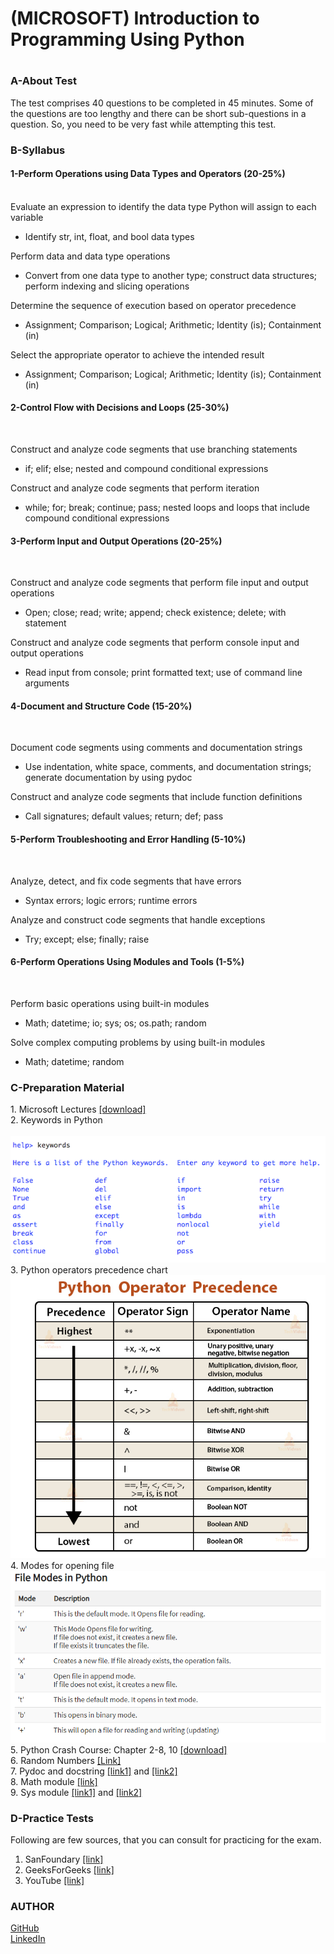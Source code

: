 <h1> (MICROSOFT) Introduction to Programming Using Python<h1>

<h3>A-About Test</h3>
The test comprises 40 questions to be completed in 45 minutes. Some of the questions are too lengthy and there can be short sub-questions in a question. So, you need to be very fast while attempting this test.

<h3>B-Syllabus</h3>
<h4>1-Perform Operations using Data Types and Operators (20-25%)</h4><br>
Evaluate an expression to identify the data type Python will assign to each variable
<ul>
  <li>Identify str, int, float, and bool data types</li>
</ul>

Perform data and data type operations<br>
 <ul>
  <li>Convert from one data type to another type; construct data structures; perform indexing and slicing operations</li>
</ul>

Determine the sequence of execution based on operator precedence<br>
<ul>
  <li>Assignment; Comparison; Logical; Arithmetic; Identity (is); Containment (in)</li>
</ul>

Select the appropriate operator to achieve the intended result<br>
<ul>
  <li>Assignment; Comparison; Logical; Arithmetic; Identity (is); Containment (in)</li>
</ul>

<h4>2-Control Flow with Decisions and Loops (25-30%)</h4><br>

Construct and analyze code segments that use branching statements<br>
<ul>
  <li>if; elif; else; nested and compound conditional expressions</li>
</ul>

Construct and analyze code segments that perform iteration<br>
<ul>
  <li>while; for; break; continue; pass; nested loops and loops that include compound conditional expressions</li>
</ul>

<h4>3-Perform Input and Output Operations (20-25%)</h4><br>

Construct and analyze code segments that perform file input and output operations<br>
<ul>
  <li>Open; close; read; write; append; check existence; delete; with statement</li>
</ul>

Construct and analyze code segments that perform console input and output operations<br>
<ul>
  <li>Read input from console; print formatted text; use of command line arguments</li>
</ul>

<h4>4-Document and Structure Code (15-20%)</h4><br>

Document code segments using comments and documentation strings<br>
<ul>
  <li>Use indentation, white space, comments, and documentation strings; generate documentation by using pydoc</li>
</ul>

Construct and analyze code segments that include function definitions<br>
<ul>
  <li>Call signatures; default values; return; def; pass</li>
</ul>

<h4>5-Perform Troubleshooting and Error Handling (5-10%)</h4><br>

Analyze, detect, and fix code segments that have errors<br>
<ul> 
  <li>Syntax errors; logic errors; runtime errors</li>
</ul>

Analyze and construct code segments that handle exceptions<br>
<ul>
  <li>Try; except; else; finally; raise</li>
</ul>

<h4>6-Perform Operations Using Modules and Tools (1-5%)</h4><br>

Perform basic operations using built-in modules<br>
<ul>
  <li>Math; datetime; io; sys; os; os.path; random</li>
</ul>

Solve complex computing problems by using built-in modules<br>
<ul>
  <li>Math; datetime; random</li>
</ul>

<h3>C-Preparation Material</h3>
1. Microsoft Lectures <a href = "https://sites.google.com/a/nu.edu.pk/noman-islam/exam-98-381-introduction-to-programming-using-python/98-381%20exam%20%28Microsoft%20Presentations%29.zip?attredirects=0&d=1">[download]</a><br>
2. Keywords in Python<br><br>
<img src = "/Images/python-keywords.png">
3. Python operators precedence chart<br>
<img src = "/Images/python-operator-precedence.jpg">
4. Modes for opening file<br>
<img src ="/Images/file modes.png" >
5. Python Crash Course: Chapter 2-8, 10 <a href = "https://docs.google.com/a/nu.edu.pk/viewer?a=v&pid=sites&srcid=bnUuZWR1LnBrfG5vbWFuLWlzbGFtfGd4OjRkOGM4ODY3ZmQzODY3NDM">[download]</a><br>
6. Random Numbers <a href = "https://pythonspot.com/random-numbers/?fbclid=IwAR13LxE7PauSDeeBXZ3ghrBZJfPMrRYpdMCnK-10BWpOsrpku3kL_xVXNbk">[Link]</a><br>
7. Pydoc and docstring <a href = "https://www.datacamp.com/community/tutorials/docstrings-python?fbclid=IwAR0gkPPx6rphejsSmWB7-zSgj_d908aWY7dCEkjJ-Ya6nMgYgn9vXuFfHhY">[link1]</a> and <a href = "https://www.youtube.com/watch?v=T_uxaPV6YLA">[link2]</a><br>
8. Math module <a href = "https://docs.python.org/3/library/math.html?fbclid=IwAR0_vZCaKJiMA7mOuVPDOIb2JJ96y2BNOg4pgxsyVxrBD5GKf2LfCqNsyyc">[link]</a><br>
9. Sys module <a href = "https://python101.pythonlibrary.org/chapter20_sys.html?fbclid=IwAR1jXJpwcCc6WTkuplYc5v2eT_pvngXpqzy3bctcyJtkRJwT9vGJXCwhkGQ">[link1]</a> and <a href = "https://www.python-course.eu/sys_module.php?fbclid=IwAR2FoRg7nOwn_BRg3HWu-wrTw2v4njijW6r321EV73MGcr5abQlh0fy30Qg">[link2]</a><br>

<h3>D-Practice Tests</h3>
Following are few sources, that you can consult for practicing for the exam.<br>

1. SanFoundary <a href = "https://www.sanfoundry.com/1000-python-questions-answers/">[link]</a>
2. GeeksForGeeks <a href = "https://www.geeksforgeeks.org/python-multiple-choice-questions/">[link]</a>
3. YouTube <a href = "https://www.youtube.com/watch?v=ZscaJ1G_s4A">[link]</a>

<h3>AUTHOR</h3>
  <a href = "https://github.com/qasim1020">GitHub</a><br>
  <a href = "https://www.linkedin.com/in/qasim-hassan-108725180/">LinkedIn</a>
  

